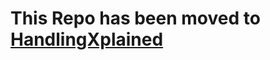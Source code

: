# This Repo has been moved to [HandlingXplained](https://github.com/GamingLuke1337/HandlingXplained)